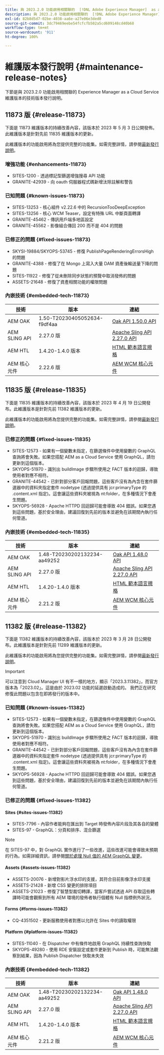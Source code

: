 ```yaml
---
title: 與 2023.2.0 功能啟用相關聯的  [!DNL Adobe Experience Manager]  as a Cloud Service 維護版本發行說明。
description: 與 2023.2.0 功能啟用相關聯的  [!DNL Adobe Experience Manager]  as a Cloud Service 維護版本發行說明。
exl-id: 82b8d5d7-02be-4038-aa6e-a27e06e3ded0
source-git-commit: 3dc79469eebe54fcfcfb502a5cd609148cd40b68
workflow-type: tm+mt
source-wordcount: '911'
ht-degree: 100%

---
```


# 維護版本發行說明 {#maintenance-release-notes}

下節是與 2023.2.0 功能啟用相關聯的 Experience Manager as a Cloud Service 維護版本的技術版本發行說明。

## 11873 版 {#release-11873}

下面是 11873 維護版本的持續改善內容，該版本於 2023 年 5 月 3 日公開發佈。此維護版本是針對先前 11835 維護版本的更新。

此維護版本的功能啟用將為您提供完整的功能集。如需完整詳情，請參閱[最新發行說明](/help/release-notes/release-notes-cloud/release-notes-current.md)。

### 增強功能 {#enhancements-11873}

- SITES-1200 - 透過標記型篩選增強搜尋 API 功能
- GRANITE-42939 - 向 oauth 伺服器程式碼新增汰除註解和警告

### 已知問題 {#known-issues-11873}

- SITES-13253 - 核心組件 v2.22.6 中的 RecursionTooDeepException
- SITES-13256 - 核心 WCM Teaser，設定有特殊 URL 中斷頁面轉譯
- GRANITE-45462 - 傳訊用戶端多地區設定
- GRANITE-45562 - 影像組合傳回 200 而不是 404 的問題

### 已修正的問題 {#fixed-issues-11873}

- SKYSI-19884/SKYOPS-53745 - 修復 PublishPageRenderingErrorsHigh 的問題
- GRANITE-4388 - 修復了在 Mongo 上寫入大量 DAM 資產後輸送量下降的問題
- SITES-11922 - 修復了從未刪除同步狀態的預覽中取消發佈的問題
- ASSETS-21648 - 修復了資產相關功能的權限問題

### 內嵌技術 {#embedded-tech-11873}

| 技術 | 版本 | 連結 |
|---|---|---|
| AEM OAK | 1.50-T20230405052634-f9df4aa | [Oak API 1.50.0 API](https://www.javadoc.io/doc/org.apache.jackrabbit/oak-api/1.50.0/index.html) |
| AEM SLING API | 2.27.0 版 | [Apache Sling API 2.27.0 API](https://www.javadoc.io/doc/org.apache.sling/org.apache.sling.api/latest/index.html) |
| AEM HTL | 1.4.20-1.4.0 版本 | [HTML 範本語言規格](https://github.com/adobe/htl-spec) |
| AEM 核心元件 | 2.22.6 版 | [AEM WCM 核心元件](https://github.com/adobe/aem-core-wcm-components) |

## 11835 版 {#release-11835}

下面是 11835 維護版本的持續改善內容，該版本於 2023 年 4 月 19 日公開發布。此維護版本是針對先前 11382 維護版本的更新。

此維護版本的功能啟用將為您提供完整的功能集。如需完整詳情，請參閱[最新發行說明](/help/release-notes/release-notes-cloud/release-notes-current.md)。

### 已修正的問題 {#fixed-issues-11835}

- SITES-12573 - 如果有一個變數未指定，在篩選條件中使用變數的 GraphQL 查詢將會失敗。如果您搭配 AEM as a Cloud Service 使用 GraphQL，請勿更新到這個版本。
- SKYOPS-51970 - 識別出 buildImage 步驟所使用之 FACT 版本的迴歸，導致使用者對應不相符。
- GRANITE-44542 - 已針對部分客戶回報問題，這些客戶沒有為內含在套件篩選器中的資料夾指定套件 nodetype (透過提供具有 jcr:primaryType 的 .content.xml 指定)。這會讓這些資料夾被視為 nt:folder，在多種情況下會產生問題。
- SKYOPS-56928 - Apache HTTPD 回迴歸可能會導致 404 錯誤。如果您遇到這些問題，基於安全理由，建議回復到先前的版本並避免在該期間內執行任何管道。

### 內嵌技術 {#embedded-tech-11835}

| 技術 | 版本 | 連結 |
|---|---|---|
| AEM OAK | 1.48-T20230202132234-aa49252 | [Oak API 1.48.0 API](https://www.javadoc.io/doc/org.apache.jackrabbit/oak-api/1.48.0/index.html) |
| AEM SLING API | 2.27.0 版 | [Apache Sling API 2.27.0 API](https://www.javadoc.io/doc/org.apache.sling/org.apache.sling.api/latest/index.html) |
| AEM HTL | 1.4.20-1.4.0 版本 | [HTML 範本語言規格](https://github.com/adobe/htl-spec) |
| AEM 核心元件 | 2.21.2 版 | [AEM WCM 核心元件](https://github.com/adobe/aem-core-wcm-components) |

## 11382 版 {#release-11382}

下面是 11382 維護版本的持續改善內容，該版本於 2023 年 3 月 28 日公開發布。此維護版本是針對先前 11289 維護版本的更新。

此維護版本的功能啟用將為您提供完整的功能集。如需完整詳情，請參閱[最新發行說明](/help/release-notes/release-notes-cloud/release-notes-current.md)。

>[!IMPORTANT]
>
> 可以注意到 Cloud Manager UI 有不一樣的地方，顯示「2023.3.11382」，而官方版本為「2023.02」。這是由於 2023.02 功能的延遲啟動造成的。
> 我們正在研究修復此問題以包含在即將發行的版本中。

### 已知問題 {#known-issues-11382}

- SITES-12573 - 如果有一個變數未指定，在篩選條件中使用變數的 GraphQL 查詢將會失敗。如果您搭配 AEM as a Cloud Service 使用 GraphQL，請勿更新到這個版本。
- SKYOPS-51970 - 識別出 buildImage 步驟所使用之 FACT 版本的迴歸，導致使用者對應不相符。
- GRANITE-44542 - 已針對部分客戶回報問題，這些客戶沒有為內含在套件篩選器中的資料夾指定套件 nodetype (透過提供具有 jcr:primaryType 的 .content.xml 指定)。這會讓這些資料夾被視為 nt:folder，在多種情況下會產生問題。
- SKYOPS-56928 - Apache HTTPD 回迴歸可能會導致 404 錯誤。如果您遇到這些問題，基於安全理由，建議回復到先前的版本並避免在該期間內執行任何管道。

### 已修正的問題 {#fixed-issues-11382}

#### Sites {#sites-issues-11382}

- SITES-7796 - 內容作者能夠在匯出到 Target 時發佈內容片段及其各自的變體
- SITES-97 - GraphQL：分頁和排序、混合篩選

>[!NOTE]
>
> 在 SITES-97 中，對 GraphQL 實作進行了一些改進，這些改進可能會導致未預期的行為。如需詳細資訊，請參閱[關於處理 Null 值的 AEM GraphQL 變更](https://experienceleague.adobe.com/docs/experience-cloud-kcs/kbarticles/KA-21792.html)。

#### Assets {#assets-issues-11382}

- ASSETS-20076 - 新增對影片浮水印的支援，其符合目前影像浮水印支援
- ASSETS-21428 - 新增 CSS 變更的排除項目
- ASSETS-21023 - 修復了智慧型裁切轉譯，當客戶嘗試透過 API 存取這些轉譯時可能會觀察到所有 AEM 環境的發佈者執行個體有 Null 指標例外狀況。

#### Forms {#forms-issues-11382}

- CQ-4351502 - 更新服務使用者對應以允許在 Sites 中的讀取權限

#### Platform {#platform-issues-11382}

- SITES-11040 - 在 Dispatcher 中有條件地啟用 GraphQL 持續性查詢快取
- SKYOPS-49280 - 使用 RDE 安裝設定或套件更新到 Publish 時，可能無法觀察到結果，因為 Publish Dispatcher 快取未失效

### 內嵌技術 {#embedded-tech-11382}

| 技術 | 版本 | 連結 |
|---|---|---|
| AEM OAK | 1.48-T20230202132234-aa49252 | [Oak API 1.48.0 API](https://www.javadoc.io/doc/org.apache.jackrabbit/oak-api/1.48.0/index.html) |
| AEM SLING API | 2.27.0 版 | [Apache Sling API 2.27.0 API](https://www.javadoc.io/doc/org.apache.sling/org.apache.sling.api/latest/index.html) |
| AEM HTL | 1.4.20-1.4.0 版本 | [HTML 範本語言規格](https://github.com/adobe/htl-spec) |
| AEM 核心元件 | 2.21.2 版 | [AEM WCM 核心元件](https://github.com/adobe/aem-core-wcm-components) |
